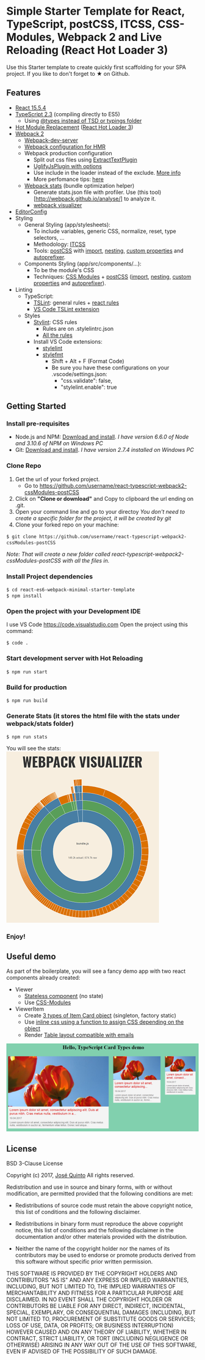 # Simple Starter Template for React, TypeScript, postCSS, ITCSS, CSS-Modules, Webpack 2 and Live Reloading (React Hot Loader 3)
Use this Starter template to create quickly first scaffolding for your SPA project.
If you like to don't forget to ★ on Github.

## Features
- [React 15.5.4](https://facebook.github.io/react)
- [TypeScript 2.3](https://www.typescriptlang.org) (compiling directly to ES5)
  - Using [@types instead of TSD or typings folder](https://github.com/jquintozamora/react-typescript-webpack2-cssModules-postCSS/blob/master/tsconfig.json#L14)
- [Hot Module Replacement](https://medium.com/@dan_abramov/hot-reloading-in-react-1140438583bf#.xh6v0ht7j) ([React Hot Loader 3](https://github.com/gaearon/react-hot-loader/issues/243))
- [Webpack 2](https://webpack.js.org)
    - [Webpack-dev-server](https://webpack.js.org/configuration/dev-server/)
    - [Webpack configuration for HMR](https://webpack.js.org/concepts/hot-module-replacement/)
    - Webpack production configuration
         - Split out css files using [ExtractTextPlugin](https://webpack.js.org/plugins/extract-text-webpack-plugin)
         - [UglifyJsPlugin with options](https://github.com/webpack/webpack/blob/v2.4.1/lib/optimize/UglifyJsPlugin.js)
         - Use include in the loader instead of the exclude. [More info](http://stackoverflow.com/questions/37823764/how-include-and-exclude-works-in-webpack-loader)
         - More perfomance tips: [here](https://medium.com/@khanght/optimize-webpack-production-build-ec594242b222#.bj3eyg65p)
    - [Webpack stats](https://github.com/jquintozamora/react-typescript-webpack2-cssModules-postCSS/blob/master/webpack/webpack.config.stats.js) (bundle optimization helper)
        - Generate stats.json file with profiler. Use (this tool)[http://webpack.github.io/analyse/] to analyze it.
        - [webpack visualizer](https://chrisbateman.github.io/webpack-visualizer/)
- [EditorConfig](http://editorconfig.org/)
- Styling
  - General Styling (app/stylesheets):
      - To include variables, generic CSS, normalize, reset, type selectors, ...
      - Methodology: [ITCSS](http://itcss.io)
      - Tools: [postCSS](http://postcss.org) with [import](https://github.com/postcss/postcss-import), [nesting](https://www.npmjs.com/package/postcss-nesting), [custom properties](https://github.com/postcss/postcss-custom-properties) and [autoprefixer](https://github.com/postcss/autoprefixer).
  - Components Styling (app/src/components/...):
      - To be the module's CSS
      - Techniques: [CSS Modules](https://github.com/css-modules/css-modules) + [postCSS](http://postcss.org) ([import](https://github.com/postcss/postcss-import), [nesting](https://www.npmjs.com/package/postcss-nesting), [custom properties](https://github.com/postcss/postcss-custom-properties) and [autoprefixer](https://github.com/postcss/autoprefixer)).
- Linting
  - TypeScript:
    - [TSLint](https://palantir.github.io/tslint): general rules + [react rules](https://github.com/palantir/tslint-react)
    - [VS Code TSLint extension](https://marketplace.visualstudio.com/items?itemName=eg2.tslint)
  - Styles
    - [Stylint](https://stylelint.io): CSS rules
      - Rules are on .stylelintrc.json
      - [All the rules](https://stylelint.io/user-guide/rules)
    - Install VS Code extensions:
        - [stylelint](https://marketplace.visualstudio.com/items?itemName=shinnn.stylelint)
        - [stylefmt](https://marketplace.visualstudio.com/items?itemName=mrmlnc.vscode-stylefmt)
          - Shift + Alt + F (Format Code)
          - Be sure you have these configurations on your .vscode/settings.json:
              - "css.validate": false,
              - "stylelint.enable": true




## Getting Started
### Install pre-requisites
- Node.js and NPM: [Download and install](https://nodejs.org/). *I have version 6.6.0 of Node and 3.10.6 of NPM on Windows PC*
- Git: [Download and install](https://git-scm.com/). *I have version 2.7.4 installed on Windows PC*

### Clone Repo
1. Get the url of your forked project.
    - Go to https://github.com/username/react-typescript-webpack2-cssModules-postCSS
2. Click on **"Clone or download"** and Copy to clipboard the url ending on .git.
3. Open your command line and go to your directoy
*You don't need to create a specific folder for the project, it will be created by git*
4. Clone your forked repo on your machine:
```
$ git clone https://github.com/username/react-typescript-webpack2-cssModules-postCSS
```
*Note: That will create a new folder called react-typescript-webpack2-cssModules-postCSS with all the files in.*


### Install Project dependencies
```
$ cd react-es6-webpack-minimal-starter-template
$ npm install
```


### Open the project with your Development IDE
I use VS Code https://code.visualstudio.com
Open the project using this command:
```
$ code .
```

### Start development server with Hot Reloading
```
$ npm run start
```

### Build for production
```
$ npm run build
```

### Generate Stats (it stores the html file with the stats under webpack/stats folder)
```
$ npm run stats
```
You will see the stats:
<br />
<img src="./assets/webpackvisualizer.png" width="400">

### Enjoy!

## Useful demo
As part of the boilerplate, you will see a fancy demo app with two react components already created:
- Viewer
  - [Stateless component](https://github.com/jquintozamora/react-typescript-webpack2-cssModules-postCSS/blob/master/app/src/components/Viewer/Viewer.tsx) (no state)
  - Use [CSS-Modules](https://github.com/jquintozamora/react-typescript-webpack2-cssModules-postCSS/blob/master/app/src/components/Viewer/Viewer.module.css)
- ViewerItem
  - Create [3 types of Item Card object](https://github.com/jquintozamora/react-typescript-webpack2-cssModules-postCSS/blob/master/app/src/components/ViewerItem/ViewerItemCardType.ts) (singleton, factory static)
  - Use [inline css using a function to assign CSS depending on the object](https://github.com/jquintozamora/react-typescript-webpack2-cssModules-postCSS/blob/master/app/src/components/ViewerItem/ViewerItem.inlined.css.ts)
  - Render [Table layout compatible with emails](https://github.com/jquintozamora/react-typescript-webpack2-cssModules-postCSS/blob/master/app/src/components/ViewerItem/ViewerItem.tsx)

![demoapp](./assets/demoapp.png)


## License
BSD 3-Clause License

Copyright (c) 2017, [José Quinto](https://blog.josequinto.com)
All rights reserved.

Redistribution and use in source and binary forms, with or without
modification, are permitted provided that the following conditions are met:

* Redistributions of source code must retain the above copyright notice, this
  list of conditions and the following disclaimer.

* Redistributions in binary form must reproduce the above copyright notice,
  this list of conditions and the following disclaimer in the documentation
  and/or other materials provided with the distribution.

* Neither the name of the copyright holder nor the names of its
  contributors may be used to endorse or promote products derived from
  this software without specific prior written permission.

THIS SOFTWARE IS PROVIDED BY THE COPYRIGHT HOLDERS AND CONTRIBUTORS "AS IS"
AND ANY EXPRESS OR IMPLIED WARRANTIES, INCLUDING, BUT NOT LIMITED TO, THE
IMPLIED WARRANTIES OF MERCHANTABILITY AND FITNESS FOR A PARTICULAR PURPOSE ARE
DISCLAIMED. IN NO EVENT SHALL THE COPYRIGHT HOLDER OR CONTRIBUTORS BE LIABLE
FOR ANY DIRECT, INDIRECT, INCIDENTAL, SPECIAL, EXEMPLARY, OR CONSEQUENTIAL
DAMAGES (INCLUDING, BUT NOT LIMITED TO, PROCUREMENT OF SUBSTITUTE GOODS OR
SERVICES; LOSS OF USE, DATA, OR PROFITS; OR BUSINESS INTERRUPTION) HOWEVER
CAUSED AND ON ANY THEORY OF LIABILITY, WHETHER IN CONTRACT, STRICT LIABILITY,
OR TORT (INCLUDING NEGLIGENCE OR OTHERWISE) ARISING IN ANY WAY OUT OF THE USE
OF THIS SOFTWARE, EVEN IF ADVISED OF THE POSSIBILITY OF SUCH DAMAGE.
